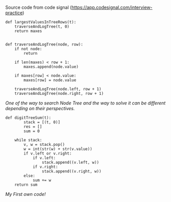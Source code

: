 Source code from code signal (https://app.codesignal.com/interview-practice)


    def largestValuesInTreeRows(t):
        traverseAndLogTree(t, 0)
        return maxes


    def traverseAndLogTree(node, row):
        if not node:
            return

        if len(maxes) < row + 1:
            maxes.append(node.value)

        if maxes[row] < node.value:
            maxes[row] = node.value

        traverseAndLogTree(node.left, row + 1)
        traverseAndLogTree(node.right, row + 1)
    
*One of the way to search Node Tree and the way to solve it can be different depending on their perspectives.*

```
def digitTreeSum(t):
        stack = [(t, 0)]
        res = []
        sum = 0

    while stack:
        v, w = stack.pop()
        w = int(str(w) + str(v.value))
        if v.left or v.right:
            if v.left:
                stack.append((v.left, w))
            if v.right:
                stack.append((v.right, w))
        else:
            sum += w
    return sum
```
*My First own code!*


